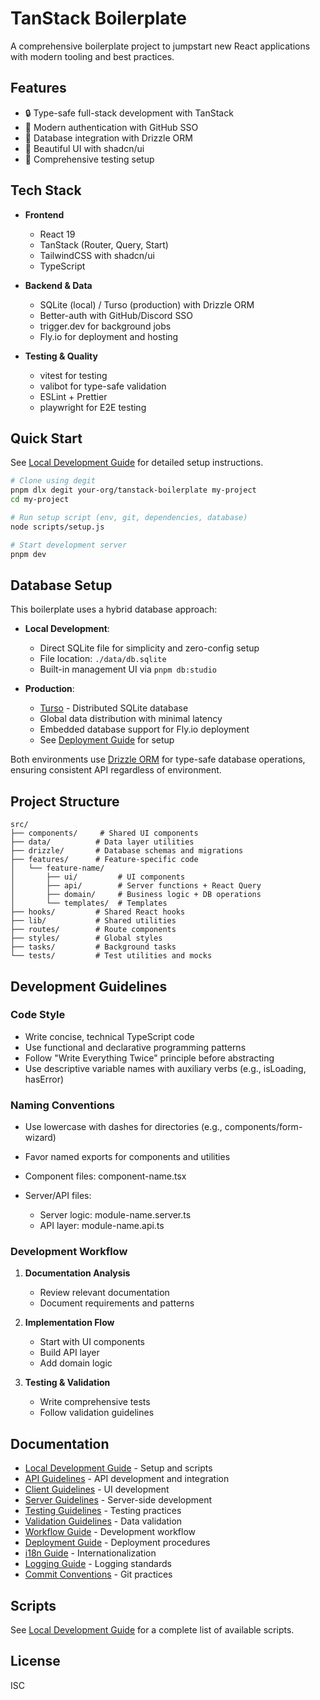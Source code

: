 # TanStack Boilerplate

A comprehensive boilerplate project to jumpstart new React applications with
modern tooling and best practices.

## Features

- 🔒 Type-safe full-stack development with TanStack
- 🔑 Modern authentication with GitHub SSO
- 💾 Database integration with Drizzle ORM
- 🎨 Beautiful UI with shadcn/ui
- 🧪 Comprehensive testing setup

## Tech Stack

- **Frontend**

  - React 19
  - TanStack (Router, Query, Start)
  - TailwindCSS with shadcn/ui
  - TypeScript

- **Backend & Data**

  - SQLite (local) / Turso (production) with Drizzle ORM
  - Better-auth with GitHub/Discord SSO
  - trigger.dev for background jobs
  - Fly.io for deployment and hosting

- **Testing & Quality**
  - vitest for testing
  - valibot for type-safe validation
  - ESLint + Prettier
  - playwright for E2E testing

## Quick Start

See [Local Development Guide](docs/local-development.md) for detailed setup
instructions.

```bash
# Clone using degit
pnpm dlx degit your-org/tanstack-boilerplate my-project
cd my-project

# Run setup script (env, git, dependencies, database)
node scripts/setup.js

# Start development server
pnpm dev
```

## Database Setup

This boilerplate uses a hybrid database approach:

- **Local Development**:

  - Direct SQLite file for simplicity and zero-config setup
  - File location: `./data/db.sqlite`
  - Built-in management UI via `pnpm db:studio`

- **Production**:
  - [Turso](https://turso.tech) - Distributed SQLite database
  - Global data distribution with minimal latency
  - Embedded database support for Fly.io deployment
  - See [Deployment Guide](docs/deployments.md) for setup

Both environments use [Drizzle ORM](https://orm.drizzle.team) for type-safe
database operations, ensuring consistent API regardless of environment.

## Project Structure

```
src/
├── components/     # Shared UI components
├── data/          # Data layer utilities
├── drizzle/       # Database schemas and migrations
├── features/      # Feature-specific code
│   └── feature-name/
│       ├── ui/         # UI components
│       ├── api/        # Server functions + React Query
│       ├── domain/     # Business logic + DB operations
│       └── templates/  # Templates
├── hooks/         # Shared React hooks
├── lib/           # Shared utilities
├── routes/        # Route components
├── styles/        # Global styles
├── tasks/         # Background tasks
└── tests/         # Test utilities and mocks
```

## Development Guidelines

### Code Style

- Write concise, technical TypeScript code
- Use functional and declarative programming patterns
- Follow "Write Everything Twice" principle before abstracting
- Use descriptive variable names with auxiliary verbs (e.g., isLoading,
  hasError)

### Naming Conventions

- Use lowercase with dashes for directories (e.g., components/form-wizard)
- Favor named exports for components and utilities
- Component files: component-name.tsx

- Server/API files:
  - Server logic: module-name.server.ts
  - API layer: module-name.api.ts

### Development Workflow

1. **Documentation Analysis**

   - Review relevant documentation
   - Document requirements and patterns

2. **Implementation Flow**

   - Start with UI components
   - Build API layer
   - Add domain logic

3. **Testing & Validation**
   - Write comprehensive tests
   - Follow validation guidelines

## Documentation

- [Local Development Guide](docs/local-development.md) - Setup and scripts
- [API Guidelines](docs/api.md) - API development and integration
- [Client Guidelines](docs/client.md) - UI development
- [Server Guidelines](docs/server.md) - Server-side development
- [Testing Guidelines](docs/unit-testing.md) - Testing practices
- [Validation Guidelines](docs/validation.md) - Data validation
- [Workflow Guide](docs/workflow.md) - Development workflow
- [Deployment Guide](docs/deployments.md) - Deployment procedures
- [i18n Guide](docs/i18n.md) - Internationalization
- [Logging Guide](docs/logging.md) - Logging standards
- [Commit Conventions](docs/commit-conventions.md) - Git practices

## Scripts

See [Local Development Guide](docs/local-development.md) for a complete list of
available scripts.

## License

ISC
